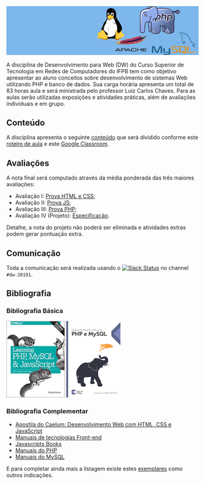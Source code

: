 ![Banner da disciplina](assets/dw.png)

A disciplina de Desenvolvimento para Web (DW) do Curso Superior de Tecnologia em Redes de Computadores do IFPB tem como objetivo apresentar ao aluno conceitos sobre desenvolvimento de sistemas Web utilizando PHP e banco de dados. Sua carga horária apresenta um total de 83 horas aula e será ministrada pelo professor Luiz Carlos Chaves. Para as aulas serão utilizadas exposições e atividades práticas, além de avaliações individuais e em grupo.

## Conteúdo

A disciplina apresenta o seguinte [conteúdo](docs/CONTENT.md) que será dividido conforme este [roteiro de aula](docs/OUTLINE.md) e este [Google Classroom](https://classroom.google.com/u/2/c/MzA3ODc1Mzg4NjRa).

## Avaliações

A nota final será computado através da média ponderada das três maiores avaliações:

* Avaliação I: [Prova HTML e CSS](exams/prova-html-css.md);
* Avaliação II: [Prova JS](exams/prova-js.md);
* Avaliação III: [Prova PHP](exams/prova-php.md);
* Avaliação IV (Projeto): [Especificação](exams/projeto.md).

Detalhe, a nota do projeto não poderá ser eliminada e atividades extras podem gerar pontuação extra.

## Comunicação

Toda a comunicação será realizada usando o [![Slack Status](https://ifpb.herokuapp.com/badge.svg)](https://ifpb.herokuapp.com/) no channel `#dw-20191`.

## Bibliografia

### Bibliografia Básica

[![Learning PHP, MySQL & JavaScript](assets/books/php-mysql-js.gif)](http://shop.oreilly.com/product/0636920036463.do) [![Desenvolvimento web com PHP e MySQL](assets/books/php-mysql.png)](http://www.casadocodigo.com.br/products/livro-php-mysql)

### Bibliografia Complementar

* [Apostila do Caelum: Desenvolvimento Web com HTML, CSS e JavaScript](https://www.caelum.com.br/apostila-html-css-javascript/)
* [Manuais de tecnologias Front-end](https://www.webplatform.org/)
* [Javascripts Books](http://jsbooks.revolunet.com/)
* [Manuais do PHP](http://www.php.net)
* [Manuais do MySQL](http://www.mysql.com)

E para completar ainda mais a listagem existe estes [exemplares](https://github.com/vhf/free-programming-books/blob/master/free-programming-books.md#php) como outros indicações.
